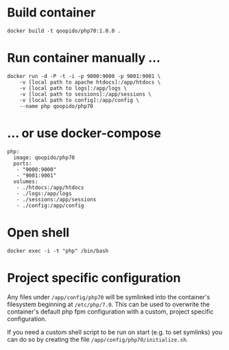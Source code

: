 # Build container #
```
docker build -t qoopido/php70:1.0.0 .
```

# Run container manually ... #
```
docker run -d -P -t -i -p 9000:9000 -p 9001:9001 \
	-v [local path to apache htdocs]:/app/htdocs \
	-v [local path to logs]:/app/logs \
	-v [local path to sessions]:/app/sessions \
	-v [local path to config]:/app/config \
	--name php qoopido/php70
```

# ... or use docker-compose #
```
php:
  image: qoopido/php70
  ports:
   - "9000:9000"
   - "9001:9001"
  volumes:
   - ./htdocs:/app/htdocs
   - ./logs:/app/logs
   - ./sessions:/app/sessions
   - ./config:/app/config
```

# Open shell #
```
docker exec -i -t "php" /bin/bash
```

# Project specific configuration #
Any files under ```/app/config/php70``` will be symlinked into the container's filesystem beginning at ```/etc/php/7.0```. This can be used to overwrite the container's default php fpm configuration with a custom, project specific configuration.

If you need a custom shell script to be run on start (e.g. to set symlinks) you can do so by creating the file ```/app/config/php70/initialize.sh```.